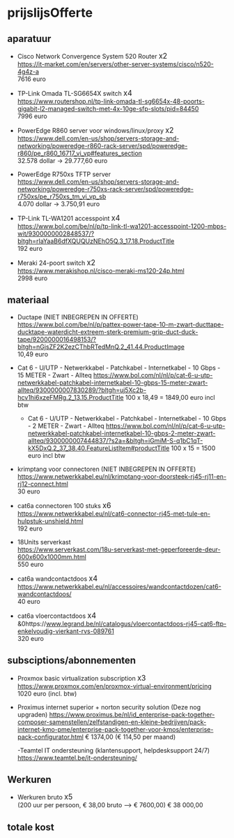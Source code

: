 # prijslijsOfferte

## aparatuur

- Cisco Network Convergence System 520 Router <span style="font-size:larger;">x2</span>  
  https://it-market.com/en/servers/other-server-systems/cisco/n520-4g4z-a  
  7616 euro

- TP-Link Omada TL-SG6654X switch <span style="font-size:larger;">x4</span>  
 https://www.routershop.nl/tp-link-omada-tl-sg6654x-48-poorts-gigabit-l2-managed-switch-met-4x-10ge-sfp-slots/pid=84450  
7996 euro
<!--
- PowerEdge R6525 proxyserver  
  https://www.dell.com/en-us/shop/servers-storage-and-networking/poweredge-r6525-rack-server/spd/poweredge-r6525/pe_r6525_tm_vi_vp_sb  
  3.800 dollar

- PowerEdge R760 linux server  
  https://www.dell.com/en-us/shop/servers-storage-and-networking/poweredge-r760-rack-server/spd/poweredge-r760/pe_r760_tm_vi_vp_sb  
  7.500 dollar

- PowerEdge R760 windows server  
   https://www.dell.com/en-us/shop/servers-storage-and-networking/poweredge-r760-rack-server/spd/poweredge-r760/pe_r760_tm_vi_vp_sb  
   7.500 dollar
  -->
- PowerEdge R860 server voor windows/linux/proxy <span style="font-size:larger;">x2</span>
  https://www.dell.com/en-us/shop/servers-storage-and-networking/poweredge-r860-rack-server/spd/poweredge-r860/pe_r860_16717_vi_vp#features_section  
  32.578 dollar -> 29.777,60 euro

- PowerEdge R750xs TFTP server  
  https://www.dell.com/en-us/shop/servers-storage-and-networking/poweredge-r750xs-rack-server/spd/poweredge-r750xs/pe_r750xs_tm_vi_vp_sb  
  4.070 dollar -> 3.750,91 euro

- TP-Link TL-WA1201 accesspoint <span style="font-size:larger;">x4</span>  
  https://www.bol.com/be/nl/p/tp-link-tl-wa1201-accesspoint-1200-mbps-wit/9300000002848537/?bltgh=rIaYaaB6dfXQUQUzNEhO5Q.3_17.18.ProductTitle  
  192 euro

- Meraki 24-poort switch <span style="font-size:larger;">x2</span>  
  https://www.merakishop.nl/cisco-meraki-ms120-24p.html  
  2998 euro

## materiaal

- Ductape  (NIET INBEGREPEN IN OFFERTE)
  https://www.bol.com/be/nl/p/pattex-power-tape-10-m-zwart-ducttape-ducktape-waterdicht-extreem-sterk-premium-grip-duct-duck-tape/9200000016498153/?bltgh=nGjsZF2K2ezCThbRTedMnQ.2_41.44.ProductImage  
  10,49 euro

- Cat 6 - U/UTP - Netwerkkabel - Patchkabel - Internetkabel - 10 Gbps - 15 METER - Zwart - Allteq
  https://www.bol.com/nl/nl/p/cat-6-u-utp-netwerkkabel-patchkabel-internetkabel-10-gbps-15-meter-zwart-allteq/9300000007830289/?bltgh=uj5Xc2b-hcv1hi6xzeFMRg.2_13.15.ProductTitle
100 x 18,49 = 1849,00 euro incl btw

  - Cat 6 - U/UTP - Netwerkkabel - Patchkabel - Internetkabel - 10 Gbps - 2 METER - Zwart - Allteq
    https://www.bol.com/nl/nl/p/cat-6-u-utp-netwerkkabel-patchkabel-internetkabel-10-gbps-2-meter-zwart-allteq/9300000007444837/?s2a=&bltgh=iGmiM-S-q1bC1qT-kX5DxQ.2_37_38.40.FeatureListItem#productTitle
    100 x 15 = 1500 euro incl btw

- krimptang voor connectoren  (NIET INBEGREPEN IN OFFERTE)
  https://www.netwerkkabel.eu/nl/krimptang-voor-doorsteek-rj45-rj11-en-rj12-connect.html  
  30 euro

- cat6a connectoren 100 stuks <span style="font-size:larger;">x6</span>  
  https://www.netwerkkabel.eu/nl/cat6-connector-rj45-met-tule-en-hulpstuk-unshield.html  
  192 euro

- 18Units serverkast  
  https://www.serverkast.com/18u-serverkast-met-geperforeerde-deur-600x600x1000mm.html  
   550 euro

- cat6a wandcontactdoos <span style="font-size:larger;">x4</span>  
  https://www.netwerkkabel.eu/nl/accessoires/wandcontactdozen/cat6-wandcontactdoos/  
  40 euro

- cat6a vloercontactdoos <span style="font-size:larger;">x4</span>  
  &0https://www.legrand.be/nl/catalogus/vloercontactdoos-rj45-cat6-ftp-enkelvoudig-vierkant-rvs-089761  
  320 euro

## subsciptions/abonnementen

- Proxmox basic virtualization subscription <span style="font-size:larger;">x3</span>  
  https://www.proxmox.com/en/proxmox-virtual-environment/pricing
  1020 euro (incl. btw)

- Proximus internet superior + norton security solution (Deze nog upgraden)
  https://www.proximus.be/nl/id_enterprise-pack-together-composer-samenstellen/zelfstandigen-en-kleine-bedrijven/pack-internet-kmo-pme/enterprise-pack-together-voor-kmos/enterprise-pack-configurator.html
  € 1374,00 (€ 114,50 per maand)

  -Teamtel IT ondersteuning (klantensupport, helpdesksupport 24/7) 
  https://www.teamtel.be/it-ondersteuning/

## Werkuren

- Werkuren bruto <span style="font-size:larger;">x5</span>  
  (200 uur per persoon, € 38,00 bruto --> € 7600,00)
  € 38 000,00

## totale kost

<!-- DIT STAAT IN  COMMENTAAR WANT ALLES MOET NOG HERBEREKEND WORDEN

 De totale kost voor aparatuur en materiaal bedraagd 34.856.34 euro

De totale kost voor al het materiaal inclusief raming apparatuur, uren, abonnementen, support bedraagd € 71 567,89 inclusief btw.


-->
